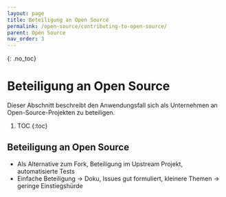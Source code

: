 ```yaml
---
layout: page
title: Beteiligung an Open Source
permalink: /open-source/contributing-to-open-source/
parent: Open Source
nav_order: 3
---
```


{: .no_toc}
# Beteiligung an Open Source

Dieser Abschnitt beschreibt den Anwendungsfall sich als Unternehmen an Open-Source-Projekten zu beteiligen.

1. TOC
{:toc}

## Beteiligung an Open Source

- Als Alternative zum Fork, Beteiligung im Upstream Projekt, automatisierte Tests
- Einfache Beteiligung -> Doku, Issues gut formuliert, kleinere Themen -> geringe Einstiegshürde
